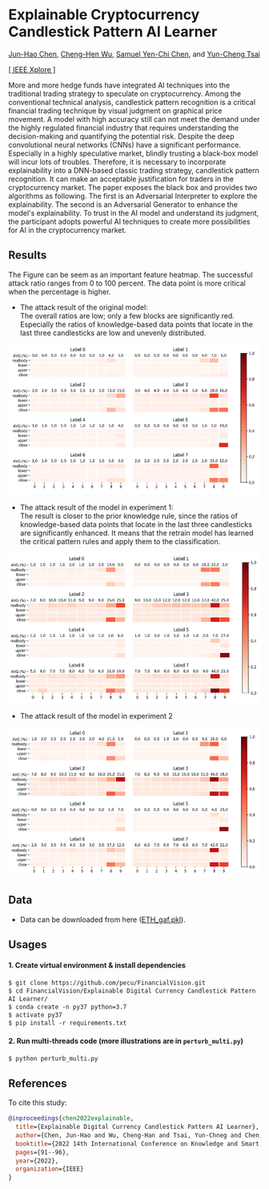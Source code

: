 # Explainable Cryptocurrency Candlestick Pattern AI Learner

[Jun-Hao Chen](o1r2g3a4n5i6z7e8@gmail.com), [Cheng-Hen Wu](chwu0796@gmail.com), [Samuel Yen-Chi Chen](ycchen1989@gmail.com), and [Yun-Cheng Tsai](pecu610@gmail.com)   
    
[[ IEEE Xplore ]](https://ieeexplore.ieee.org/document/9727231?fbclid=IwAR3doeRuCKiY19_yQbSFqeiKBnurg4n1eK9tPEETEpiCXp2kolE1hYB-I7M)

More and more hedge funds have integrated AI techniques into the traditional trading strategy to speculate on cryptocurrency. Among the conventional technical analysis, candlestick pattern recognition is a critical financial trading technique by visual judgment on graphical price movement. A model with high accuracy still can not meet the demand under the highly regulated financial industry that requires understanding the decision-making and quantifying the potential risk. 
Despite the deep convolutional neural networks (CNNs) have a significant performance. Especially in a highly speculative market, blindly trusting a black-box model will incur lots of troubles. Therefore, it is necessary to incorporate explainability into a DNN-based classic trading strategy, candlestick pattern recognition. It can make an acceptable justification for traders in the cryptocurrency market. The paper exposes the black box and provides two algorithms as following. The first is an Adversarial Interpreter to explore the explainability. The second is an Adversarial Generator to enhance the model's explainability. To trust in the AI model and understand its judgment, the participant adopts powerful AI techniques to create more possibilities for AI in the cryptocurrency market.


## Results
The Figure can be seem as an important feature heatmap. The successful attack ratio ranges from 0 to 100 percent. The data point is more critical when the percentage is higher.

* The attack result of the original model:  
The overall ratios are low; only a few blocks are significantly red. Especially the ratios of knowledge-based data points that locate in the last three candlesticks are low and unevenly distributed.
<p align="left">
  <img src="https://github.com/pecu/FinancialVision/blob/master/Explainable%20Digital%20Currency%20Candlestick%20Pattern%20AI%20Learner/images/Attacking%20Result%20of%20the%20Original%20Model.png" width = "600" height = "300">
<p>

* The attack result of the model in experiment 1:  
The result is closer to the prior knowledge rule, since the ratios of knowledge-based data points that locate in the last three candlesticks are significantly enhanced. It means that the retrain model has learned the critical pattern rules and apply them to the classification.
<p align="left">
  <img src="https://github.com/pecu/FinancialVision/blob/master/Explainable%20Digital%20Currency%20Candlestick%20Pattern%20AI%20Learner/images/Attacking%20Result%20of%20the%20Experiment%201%20Model.png" width = "600" height = "300">
<p>

* The attack result of the model in experiment 2
<p align="left">
  <img src="https://github.com/pecu/FinancialVision/blob/master/Explainable%20Digital%20Currency%20Candlestick%20Pattern%20AI%20Learner/images/Attacking%20Result%20of%20the%20Experiment%202%20Model.png" width = "600" height = "300">
<p>


## Data
  - Data can be downloaded from here ([ETH_gaf.pkl](https://drive.google.com/file/d/1ZtShhD_TkEaBQNFH-D4HQ2QH8Pllhsy9/view?usp=sharing)).


## Usages
#### 1. Create virtual environment & install dependencies
    $ git clone https://github.com/pecu/FinancialVision.git
    $ cd FinancialVision/Explainable Digital Currency Candlestick Pattern AI Learner/
    $ conda create -n py37 python=3.7
    $ activate py37
    $ pip install -r requirements.txt 
#### 2. Run multi-threads code (more illustrations are in `perturb_multi.py`)
    $ python perturb_multi.py


## References

To cite this study:
```BibTeX
@inproceedings{chen2022explainable,
  title={Explainable Digital Currency Candlestick Pattern AI Learner},
  author={Chen, Jun-Hao and Wu, Cheng-Han and Tsai, Yun-Chneg and Chen, Samuel Yen-Chi},
  booktitle={2022 14th International Conference on Knowledge and Smart Technology (KST)},
  pages={91--96},
  year={2022},
  organization={IEEE}
}
```
